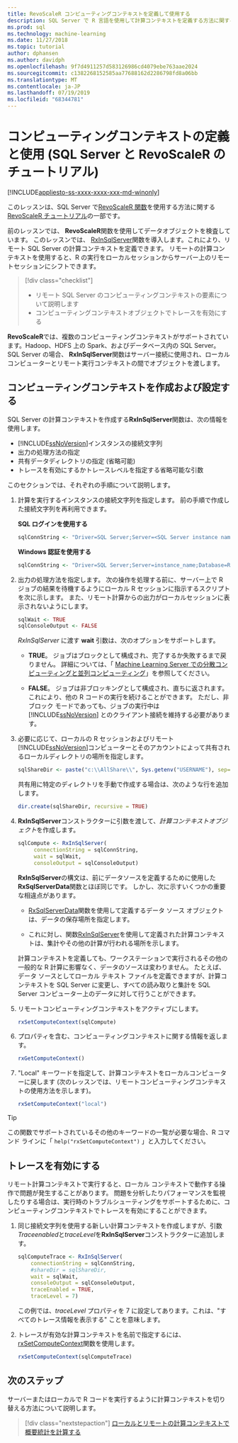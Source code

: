 ```yaml
---
title: RevoScaleR コンピューティングコンテキストを定義して使用する
description: SQL Server で R 言語を使用して計算コンテキストを定義する方法に関するチュートリアルチュートリアルです。
ms.prod: sql
ms.technology: machine-learning
ms.date: 11/27/2018
ms.topic: tutorial
author: dphansen
ms.author: davidph
ms.openlocfilehash: 9f7d4911257d583126986cd4079ebe763aae2024
ms.sourcegitcommit: c1382268152585aa77688162d2286798fd8a06bb
ms.translationtype: MT
ms.contentlocale: ja-JP
ms.lasthandoff: 07/19/2019
ms.locfileid: "68344781"
---
```

# <a name="define-and-use-compute-contexts-sql-server-and-revoscaler-tutorial"></a>コンピューティングコンテキストの定義と使用 (SQL Server と RevoScaleR のチュートリアル)
[!INCLUDE[appliesto-ss-xxxx-xxxx-xxx-md-winonly](../../includes/appliesto-ss-xxxx-xxxx-xxx-md-winonly.md)]

このレッスンは、SQL Server で[RevoScaleR 関数](https://docs.microsoft.com/machine-learning-server/r-reference/revoscaler/revoscaler)を使用する方法に関する[RevoScaleR チュートリアル](deepdive-data-science-deep-dive-using-the-revoscaler-packages.md)の一部です。

前のレッスンでは、 **RevoScaleR**関数を使用してデータオブジェクトを検査しています。 このレッスンでは、 [RxInSqlServer](https://docs.microsoft.com/machine-learning-server/r-reference/revoscaler/rxinsqlserver)関数を導入します。これにより、リモート SQL Server の計算コンテキストを定義できます。 リモートの計算コンテキストを使用すると、R の実行をローカルセッションからサーバー上のリモートセッションにシフトできます。 

> [!div class="checklist"]
> * リモート SQL Server のコンピューティングコンテキストの要素について説明します
> * コンピューティングコンテキストオブジェクトでトレースを有効にする

**RevoScaleR**では、複数のコンピューティングコンテキストがサポートされています。Hadoop、HDFS 上の Spark、およびデータベース内の SQL Server。 SQL Server の場合、 **RxInSqlServer**関数はサーバー接続に使用され、ローカルコンピューターとリモート実行コンテキストの間でオブジェクトを渡します。

## <a name="create-and-set-a-compute-context"></a>コンピューティングコンテキストを作成および設定する

SQL Server の計算コンテキストを作成する**RxInSqlServer**関数は、次の情報を使用します。

+ [!INCLUDE[ssNoVersion](../../includes/ssnoversion-md.md)]インスタンスの接続文字列
+ 出力の処理方法の指定
+ 共有データディレクトリの指定 (省略可能)
+ トレースを有効にするかトレースレベルを指定する省略可能な引数

このセクションでは、それぞれの手順について説明します。

1. 計算を実行するインスタンスの接続文字列を指定します。 前の手順で作成した接続文字列を再利用できます。

    **SQL ログインを使用する**

    ```R
    sqlConnString <- "Driver=SQL Server;Server=<SQL Server instance name>; Database=<database name>;Uid=<SQL user nme>;Pwd=<password>"
      ```

    **Windows 認証を使用する**

    ```R
    sqlConnString <- "Driver=SQL Server;Server=instance_name;Database=RevoDeepDive;Trusted_Connection=True"
    ```
    
2. 出力の処理方法を指定します。 次の操作を処理する前に、サーバー上で R ジョブの結果を待機するようにローカル R セッションに指示するスクリプトを次に示します。 また、リモート計算からの出力がローカルセッションに表示されないようにします。
  
    ```R
    sqlWait <- TRUE
    sqlConsoleOutput <- FALSE
    ```
  
    *RxInSqlServer* に渡す **wait** 引数は、次のオプションをサポートします。
  
    -   **TRUE**。 ジョブはブロックとして構成され、完了するか失敗するまで戻りません。  詳細については、「 [Machine Learning Server での分散コンピューティングと並列コンピューティング](https://docs.microsoft.com/machine-learning-server/r/how-to-revoscaler-distributed-computing)」を参照してください。
  
    -   **FALSE**。 ジョブは非ブロッキングとして構成され、直ちに返されます。これにより、他の R コードの実行を続けることができます。 ただし、非ブロック モードであっても、ジョブの実行中は [!INCLUDE[ssNoVersion](../../includes/ssnoversion-md.md)] とのクライアント接続を維持する必要があります。

3. 必要に応じて、ローカルの R セッションおよびリモート[!INCLUDE[ssNoVersion](../../includes/ssnoversion-md.md)]コンピューターとそのアカウントによって共有されるローカルディレクトリの場所を指定します。

    ```R
    sqlShareDir <- paste("c:\\AllShare\\", Sys.getenv("USERNAME"), sep="")
    ```
    
   共有用に特定のディレクトリを手動で作成する場合は、次のような行を追加します。

    ```R
    dir.create(sqlShareDir, recursive = TRUE)
    ```

4. **RxInSqlServer**コンストラクターに引数を渡して、*計算コンテキストオブジェクト*を作成します。

    ```R
    sqlCompute <- RxInSqlServer(  
         connectionString = sqlConnString,
         wait = sqlWait,
         consoleOutput = sqlConsoleOutput)
    ```
    
    **RxInSqlServer**の構文は、前にデータソースを定義するために使用した**RxSqlServerData**関数とほぼ同じです。 しかし、次に示すいくつかの重要な相違点があります。
      
    - [RxSqlServerData](https://docs.microsoft.com/machine-learning-server/r-reference/revoscaler/rxsqlserverdata)関数を使用して定義するデータ ソース オブジェクトは、データの保存場所を指定します。
    
    - これに対し、関数[RxInSqlServer](https://docs.microsoft.com/machine-learning-server/r-reference/revoscaler/rxinsqlserver)を使用して定義された計算コンテキストは、集計やその他の計算が行われる場所を示します。
    
    計算コンテキストを定義しても、ワークステーションで実行されるその他の一般的な R 計算に影響なく、データのソースは変わりません。 たとえば、データ ソースとしてローカル テキスト ファイルを定義できますが、計算コンテキストを SQL Server に変更し、すべての読み取りと集計を SQL Server コンピューター上のデータに対して行うことができます。

5. リモートコンピューティングコンテキストをアクティブにします。

    ```R
    rxSetComputeContext(sqlCompute)
    ```

6. プロパティを含む、コンピューティングコンテキストに関する情報を返します。

    ```R
    rxGetComputeContext()
    ```

7. "Local" キーワードを指定して、計算コンテキストをローカルコンピューターに戻します (次のレッスンでは、リモートコンピューティングコンテキストの使用方法を示します)。

    ```R
    rxSetComputeContext("local")
    ```

> [!Tip]
> この関数でサポートされているその他のキーワードの一覧が必要な場合、R コマンド ラインに「 `help("rxSetComputeContext")` 」と入力してください。

## <a name="enable-tracing"></a>トレースを有効にする

リモート計算コンテキストで実行すると、ローカル コンテキストで動作する操作で問題が発生することがあります。 問題を分析したりパフォーマンスを監視したりする場合は、実行時のトラブルシューティングをサポートするために、コンピューティングコンテキストでトレースを有効にすることができます。

1. 同じ接続文字列を使用する新しい計算コンテキストを作成しますが、引数*Traceenabled*と*traceLevel*を**RxInSqlServer**コンストラクターに追加します。

    ```R
    sqlComputeTrace <- RxInSqlServer(
        connectionString = sqlConnString,
        #shareDir = sqlShareDir,
        wait = sqlWait,
        consoleOutput = sqlConsoleOutput,
        traceEnabled = TRUE,
        traceLevel = 7)
    ```
  
   この例では、*traceLevel* プロパティを 7 に設定してあります。これは、"すべてのトレース情報を表示する" ことを意味します。

2. トレースが有効な計算コンテキストを名前で指定するには、 [rxSetComputeContext](https://docs.microsoft.com/machine-learning-server/r-reference/revoscaler/rxsetcomputecontext)関数を使用します。

    ```R
    rxSetComputeContext(sqlComputeTrace)
    ```

## <a name="next-steps"></a>次のステップ

サーバーまたはローカルで R コードを実行するように計算コンテキストを切り替える方法について説明します。

> [!div class="nextstepaction"]
> [ローカルとリモートの計算コンテキストで概要統計を計算する](../../advanced-analytics/tutorials/deepdive-create-and-run-r-scripts.md)